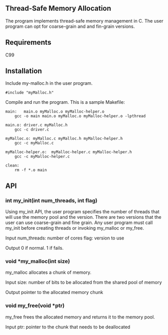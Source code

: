 ## Thread-Safe Memory Allocation
The program implements thread-safe memory management in C. The user program can opt for coarse-grain and and fin-grain versions.

## Requirements
C99

## Installation 
Include my-malloc.h in the user program.
```
#include "myMalloc.h"
```
Compile and run the program. This is a sample Makefile:
```
main:	main.o myMalloc.o myMalloc-helper.o
	gcc -o main main.o myMalloc.o myMalloc-helper.o -lpthread

main.o:	driver.c myMalloc.h
	gcc -c driver.c

myMalloc.o:	myMalloc.c myMalloc.h myMalloc-helper.h
	gcc -c myMalloc.c

myMalloc-helper.o:	myMalloc-helper.c myMalloc-helper.h
	gcc -c myMalloc-helper.c

clean:
	rm -f *.o main

```
## API 
### int my_init(int num_threads, int flag)
Using my_init API, the user program specifies the number of threads that will use the memory pool and the version. There are two versions that the user can use coarse-grain and fine grain.
Any user program must call my_init before creating threads or invoking my_malloc or my_free. 

Input
num_threads: number of cores
flag: version to use

Output
0 if normal. 1 if fails.

### void *my_malloc(int size)
my_malloc allocates a chunk of memory.

Input
size: number of bits to be allocated from the shared pool of memory

Output
pointer to the allocated memory chunk

### void my_free(void *ptr)
my_free frees the allocated memory and returns it to the memory pool.

Input
ptr: pointer to the chunk that needs to be deallocated





